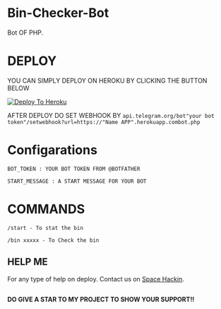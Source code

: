 # Bin-Checker-Bot

Bot OF PHP.

# DEPLOY
YOU CAN SIMPLY DEPLOY ON HEROKU BY CLICKING THE BUTTON BELOW

[![Deploy To Heroku](https://www.herokucdn.com/deploy/button.svg)](https://heroku.com/deploy?template=https://github.com/Darkome43/Bin-Info)

AFTER DEPLOY DO SET WEBHOOK BY ``api.telegram.org/bot"your bot token"/setwebhook?url=https://"Name APP".herokuapp.combot.php``

# Configarations

``BOT_TOKEN : YOUR BOT TOKEN FROM @BOTFATHER``

``START_MESSAGE : A START MESSAGE FOR YOUR BOT``

# COMMANDS

``/start - To stat the bin``

``/bin xxxxx - To Check the bin``

## HELP ME

For any type of help on deploy. Contact us on [Space Hackin](https://t.me/SpaceHackin).


##

**DO GIVE A STAR TO MY PROJECT TO SHOW YOUR SUPPORT!!**
